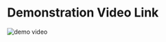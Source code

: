 # Demonstration Video Link
![demo video](https://drive.google.com/drive/u/0/folders/1Zt7YZF_b5ZKxIv3rOuNz6yOLwK_v3Fjh)